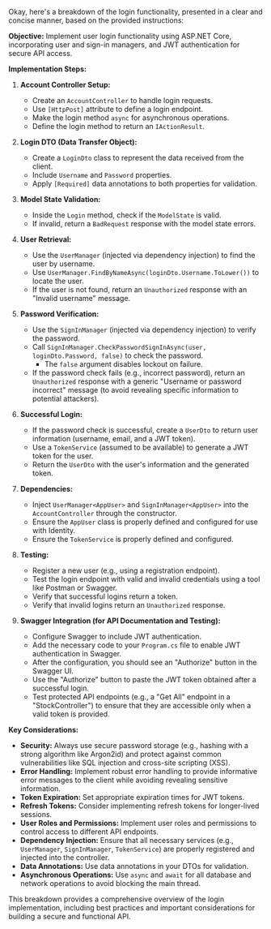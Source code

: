 Okay, here's a breakdown of the login functionality, presented in a clear and concise manner, based on the provided instructions:

**Objective:** Implement user login functionality using ASP.NET Core, incorporating user and sign-in managers, and JWT authentication for secure API access.

**Implementation Steps:**

1.  **Account Controller Setup:**
    *   Create an `AccountController` to handle login requests.
    *   Use `[HttpPost]` attribute to define a login endpoint.
    *   Make the login method `async` for asynchronous operations.
    *   Define the login method to return an `IActionResult`.

2.  **Login DTO (Data Transfer Object):**
    *   Create a `LoginDto` class to represent the data received from the client.
    *   Include `Username` and `Password` properties.
    *   Apply `[Required]` data annotations to both properties for validation.

3.  **Model State Validation:**
    *   Inside the `Login` method, check if the `ModelState` is valid.
    *   If invalid, return a `BadRequest` response with the model state errors.

4.  **User Retrieval:**
    *   Use the `UserManager` (injected via dependency injection) to find the user by username.
    *   Use `UserManager.FindByNameAsync(loginDto.Username.ToLower())` to locate the user.
    *   If the user is not found, return an `Unauthorized` response with an "Invalid username" message.

5.  **Password Verification:**
    *   Use the `SignInManager` (injected via dependency injection) to verify the password.
    *   Call `SignInManager.CheckPasswordSignInAsync(user, loginDto.Password, false)` to check the password.
        *   The `false` argument disables lockout on failure.
    *   If the password check fails (e.g., incorrect password), return an `Unauthorized` response with a generic "Username or password incorrect" message (to avoid revealing specific information to potential attackers).

6.  **Successful Login:**
    *   If the password check is successful, create a `UserDto` to return user information (username, email, and a JWT token).
    *   Use a `TokenService` (assumed to be available) to generate a JWT token for the user.
    *   Return the `UserDto` with the user's information and the generated token.

7.  **Dependencies:**
    *   Inject `UserManager<AppUser>` and `SignInManager<AppUser>` into the `AccountController` through the constructor.
    *   Ensure the `AppUser` class is properly defined and configured for use with Identity.
    *   Ensure the `TokenService` is properly defined and configured.

8.  **Testing:**
    *   Register a new user (e.g., using a registration endpoint).
    *   Test the login endpoint with valid and invalid credentials using a tool like Postman or Swagger.
    *   Verify that successful logins return a token.
    *   Verify that invalid logins return an `Unauthorized` response.

9.  **Swagger Integration (for API Documentation and Testing):**
    *   Configure Swagger to include JWT authentication.
    *   Add the necessary code to your `Program.cs` file to enable JWT authentication in Swagger.
    *   After the configuration, you should see an "Authorize" button in the Swagger UI.
    *   Use the "Authorize" button to paste the JWT token obtained after a successful login.
    *   Test protected API endpoints (e.g., a "Get All" endpoint in a "StockController") to ensure that they are accessible only when a valid token is provided.

**Key Considerations:**

*   **Security:** Always use secure password storage (e.g., hashing with a strong algorithm like Argon2id) and protect against common vulnerabilities like SQL injection and cross-site scripting (XSS).
*   **Error Handling:** Implement robust error handling to provide informative error messages to the client while avoiding revealing sensitive information.
*   **Token Expiration:** Set appropriate expiration times for JWT tokens.
*   **Refresh Tokens:** Consider implementing refresh tokens for longer-lived sessions.
*   **User Roles and Permissions:** Implement user roles and permissions to control access to different API endpoints.
*   **Dependency Injection:** Ensure that all necessary services (e.g., `UserManager`, `SignInManager`, `TokenService`) are properly registered and injected into the controller.
*   **Data Annotations:** Use data annotations in your DTOs for validation.
*   **Asynchronous Operations:** Use `async` and `await` for all database and network operations to avoid blocking the main thread.

This breakdown provides a comprehensive overview of the login implementation, including best practices and important considerations for building a secure and functional API.